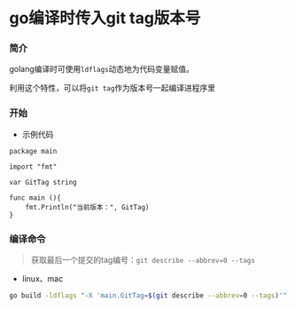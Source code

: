 # go编译时传入git tag版本号

### 简介

golang编译时可使用`ldflags`动态地为代码变量赋值。

利用这个特性，可以将`git tag`作为版本号一起编译进程序里

### 开始

- 示例代码
```golang
package main

import "fmt"

var GitTag string

func main (){
    fmt.Println("当前版本：", GitTag)
}
```

### 编译命令

> 获取最后一个提交的tag编号：`git describe --abbrev=0 --tags` 

- linux、mac
```bash
go build -ldflags "-X 'main.GitTag=$(git describe --abbrev=0 --tags)'" ./main.go
```
